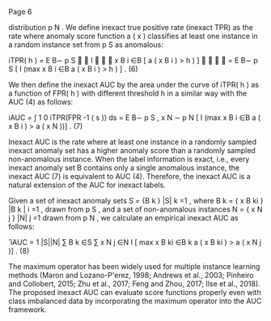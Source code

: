 Page 6

distribution p N . We define inexact true positive rate (inexact TPR) as the rate where anomaly score function a ( x ) classifies at least one instance in a random instance set from p S as anomalous:

iTPR( h ) = E B∼ p S   I   ∨ x B i ∈B [ a ( x B i ) > h ) ]     = E B∼ p S [ I (max x B i ∈B a ( x B i ) > h ) ] . (6)

We then define the inexact AUC by the area under the curve of iTPR( h ) as a function of FPR( h ) with different threshold h in a similar way with the AUC (4) as follows:

iAUC = ∫ 1 0 iTPR(FPR -1 ( s )) ds = E B∼ p S , x N ∼ p N [ I (max x B i ∈B a ( x B i ) > a ( x N ))] . (7)

Inexact AUC is the rate where at least one instance in a randomly sampled inexact anomaly set has a higher anomaly score than a randomly sampled non-anomalous instance. When the label information is exact, i.e., every inexact anomaly set B contains only a single anomalous instance, the inexact AUC (7) is equivalent to AUC (4). Therefore, the inexact AUC is a natural extension of the AUC for inexact labels.

Given a set of inexact anomaly sets S = {B k } |S| k =1 , where B k = { x B ki } |B k | i =1 , drawn from p S , and a set of non-anomalous instances N = { x N j } |N| j =1 drawn from p N , we calculate an empirical inexact AUC as follows:

̂ iAUC = 1 |S||N| ∑ B k ∈S ∑ x N j ∈N I [ max x B ki ∈B k a ( x B ki ) > a ( x N j )] . (8)

The maximum operator has been widely used for multiple instance learning methods (Maron and Lozano-P'erez, 1998; Andrews et al., 2003; Pinheiro and Collobert, 2015; Zhu et al., 2017; Feng and Zhou, 2017; Ilse et al., 2018). The proposed inexact AUC can evaluate score functions properly even with class imbalanced data by incorporating the maximum operator into the AUC framework.